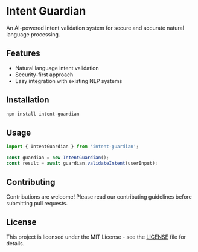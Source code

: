 # Intent Guardian

An AI-powered intent validation system for secure and accurate natural language processing.

## Features

-   Natural language intent validation
-   Security-first approach
-   Easy integration with existing NLP systems

## Installation

```bash
npm install intent-guardian
```

## Usage

```typescript
import { IntentGuardian } from 'intent-guardian';

const guardian = new IntentGuardian();
const result = await guardian.validateIntent(userInput);
```

## Contributing

Contributions are welcome! Please read our contributing guidelines before submitting pull requests.

## License

This project is licensed under the MIT License - see the [LICENSE](LICENSE) file for details.
